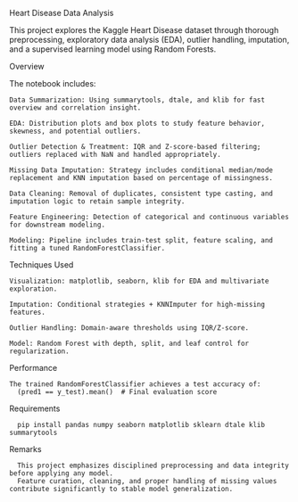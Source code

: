 Heart Disease Data Analysis

This project explores the Kaggle Heart Disease dataset through thorough preprocessing, exploratory data analysis (EDA), outlier handling, imputation, and a supervised learning model using Random Forests.

Overview

The notebook includes:

    Data Summarization: Using summarytools, dtale, and klib for fast overview and correlation insight.

    EDA: Distribution plots and box plots to study feature behavior, skewness, and potential outliers.

    Outlier Detection & Treatment: IQR and Z-score-based filtering; outliers replaced with NaN and handled appropriately.

    Missing Data Imputation: Strategy includes conditional median/mode replacement and KNN imputation based on percentage of missingness.

    Data Cleaning: Removal of duplicates, consistent type casting, and imputation logic to retain sample integrity.

    Feature Engineering: Detection of categorical and continuous variables for downstream modeling.

    Modeling: Pipeline includes train-test split, feature scaling, and fitting a tuned RandomForestClassifier.

Techniques Used

    Visualization: matplotlib, seaborn, klib for EDA and multivariate exploration.

    Imputation: Conditional strategies + KNNImputer for high-missing features.

    Outlier Handling: Domain-aware thresholds using IQR/Z-score.

    Model: Random Forest with depth, split, and leaf control for regularization.


Performance

    The trained RandomForestClassifier achieves a test accuracy of:
      (pred1 == y_test).mean()  # Final evaluation score
      
Requirements
      
      pip install pandas numpy seaborn matplotlib sklearn dtale klib summarytools

Remarks

      This project emphasizes disciplined preprocessing and data integrity before applying any model. 
      Feature curation, cleaning, and proper handling of missing values contribute significantly to stable model generalization.
